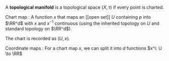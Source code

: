 A **topological manifold** is a topological space $(X, \tau)$ if every point is charted.

Chart map
: A function $x$ that maps an [[open set]] $U$ containing $p$ into $\RR^d$ with $x$ and $x^{-1}$ continuous (using the inherited topology on $U$ and standard topology on $\RR^d$).

The chart is recorded as $(U, x)$.

Coordinate maps
: For a chart map $x$, we can split it into $d$ functions $x^i: U \to \RR$
